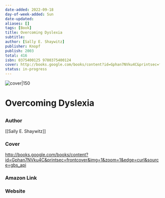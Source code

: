 ```yaml
---
date-added: 2022-09-18
day-of-week-added: Sun
date-updated: 
aliases: []
tags: [Book]
title: Overcoming Dyslexia
subtitle: 
author: [Sally E. Shaywitz]
publisher: Knopf
publish: 2003
total: 416
isbn: 0375400125 9780375400124
cover: http://books.google.com/books/content?id=Gphan7NVku4C&printsec=frontcover&img=1&zoom=1&edge=curl&source=gbs_api
status: in-progress
---
```


![cover|150](http://books.google.com/books/content?id=Gphan7NVku4C&printsec=frontcover&img=1&zoom=1&edge=curl&source=gbs_api)
# Overcoming Dyslexia
## 

### Author
[[Sally E. Shaywitz]]

### Cover
http://books.google.com/books/content?id=Gphan7NVku4C&printsec=frontcover&img=1&zoom=1&edge=curl&source=gbs_api

### Amazon Link


### Website